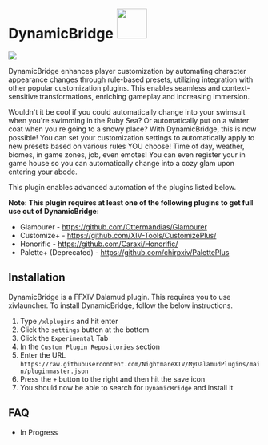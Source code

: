 # DynamicBridge <img src="https://github.com/Limiana/DynamicBridge/assets/99369560/f5d8f653-026c-46dd-9ea9-1a168d0ad161" width="60" height="60">
[![](https://dcbadge.vercel.app/api/server/m8NRt4X8Gf)](https://discord.gg/m8NRt4X8Gf)

DynamicBridge enhances player customization by automating character appearance changes through rule-based presets, utilizing integration with other popular customization plugins. This enables seamless and context-sensitive transformations, enriching gameplay and increasing immersion. 

Wouldn't it be cool if you could automatically change into your swimsuit when you're swimming in the Ruby Sea? 
Or automatically put on a winter coat when you're going to a snowy place? With DynamicBridge, this is now possible! You can set your customization settings to automatically apply to new presets based on various rules YOU choose! Time of day, weather, biomes, in game zones, job, even emotes! You can even register your in game house so you can automatically change into a cozy glam upon entering your abode.

This plugin enables advanced automation of the plugins listed below.

**Note: This plugin requires at least one of the following plugins to get full use out of DynamicBridge:**

 - Glamourer - https://github.com/Ottermandias/Glamourer
 - Customize+ - https://github.com/XIV-Tools/CustomizePlus/
 - Honorific - https://github.com/Caraxi/Honorific/
 - Palette+ (Deprecated) - https://github.com/chirpxiv/PalettePlus

## Installation
DynamicBridge is a FFXIV Dalamud plugin. This requires you to use xivlauncher. To install DynamicBridge, follow the below instructions.

 1. Type `/xlplugins` and hit enter
 2. Click the `settings` button at the bottom
 3. Click the `Experimental` Tab
 4. In the `Custom Plugin Repositories` section
 5. Enter the URL `https://raw.githubusercontent.com/NightmareXIV/MyDalamudPlugins/main/pluginmaster.json`
 6. Press the `+` button to the right and then hit the save icon
 7. You should now be able to search for `DynamicBridge` and install it


## FAQ

 - In Progress

